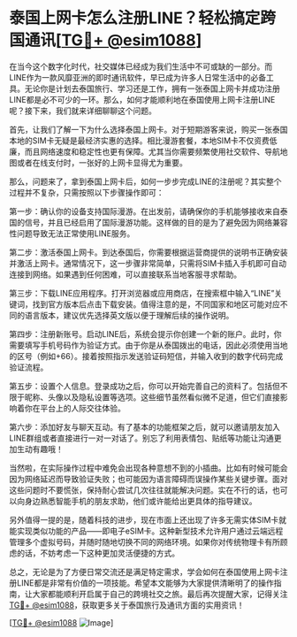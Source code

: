 # 泰国上网卡怎么注册LINE？轻松搞定跨国通讯[[TG💪+ @esim1088](https://t.me/s/esim1088)]

在当今这个数字化时代，社交媒体已经成为我们生活中不可或缺的一部分。而LINE作为一款风靡亚洲的即时通讯软件，早已成为许多人日常生活中的必备工具。无论你是计划去泰国旅行、学习还是工作，拥有一张泰国上网卡并成功注册LINE都是必不可少的一环。那么，如何才能顺利地在泰国使用上网卡注册LINE呢？接下来，我们就来详细聊聊这个问题。

首先，让我们了解一下为什么选择泰国上网卡。对于短期游客来说，购买一张泰国本地的SIM卡无疑是最经济实惠的选择。相比漫游套餐，本地SIM卡不仅资费低廉，而且网络速度和稳定性也更有保障。尤其当你需要频繁使用社交软件、导航地图或者在线支付时，一张好的上网卡显得尤为重要。

那么，问题来了，拿到泰国上网卡后，如何一步步完成LINE的注册呢？其实整个过程并不复杂，只需按照以下步骤操作即可：

第一步：确认你的设备支持国际漫游。在出发前，请确保你的手机能够接收来自泰国的信号，并且已经启用了国际漫游功能。这样做的目的是为了避免因为网络兼容性问题导致无法正常使用LINE服务。

第二步：激活泰国上网卡。到达泰国后，你需要根据运营商提供的说明书正确安装并激活上网卡。通常情况下，这一步骤非常简单，只需将SIM卡插入手机即可自动连接到网络。如果遇到任何困难，可以直接联系当地客服寻求帮助。

第三步：下载LINE应用程序。打开浏览器或应用商店，在搜索框中输入“LINE”关键词，找到官方版本后点击下载安装。值得注意的是，不同国家和地区可能对应不同的语言版本，建议优先选择英文版以便于理解后续的操作说明。

第四步：注册新账号。启动LINE后，系统会提示你创建一个新的账户。此时，你需要填写手机号码作为验证方式。由于你是从泰国拨出的电话，因此必须使用当地的区号（例如+66）。接着按照指示发送验证码短信，并输入收到的数字代码完成验证流程。

第五步：设置个人信息。登录成功之后，你可以开始完善自己的资料了。包括但不限于昵称、头像以及隐私设置等选项。这些细节虽然看似微不足道，但它们直接影响着你在平台上的人际交往体验。

第六步：添加好友与聊天互动。有了基本的功能框架之后，就可以邀请朋友加入LINE群组或者直接进行一对一对话了。别忘了利用表情包、贴纸等功能让沟通更加生动有趣哦！

当然啦，在实际操作过程中难免会出现各种意想不到的小插曲。比如有时候可能会因为网络延迟而导致验证失败；也可能因为语言障碍而误操作某些关键步骤。面对这些问题时不要慌张，保持耐心尝试几次往往就能解决问题。实在不行的话，也可以向身边熟悉智能手机的朋友求助，他们或许能给出更具体的指导建议。

另外值得一提的是，随着科技的进步，现在市面上还出现了许多无需实体SIM卡就能实现类似功能的产品——即电子eSIM卡。这种新型技术允许用户通过云端远程管理多个虚拟号码，并随时随地切换不同的网络环境。如果你对传统物理卡有所顾虑的话，不妨考虑一下这种更加灵活便捷的方式。

总之，无论是为了方便日常交流还是满足特定需求，学会如何在泰国使用上网卡注册LINE都是非常有价值的一项技能。希望本文能够为大家提供清晰明了的操作指南，让大家都能顺利开启属于自己的跨境社交之旅。最后再次提醒大家，记得关注[TG💪+ @esim1088](https://t.me/s/esim1088)，获取更多关于泰国旅行及通讯方面的实用资讯！

[[TG💪+ @esim1088](https://t.me/s/esim1088) ![Image](https://i.postimg.cc/4NQfJmqS/Snipaste-2025-05-13-00-14-12.png)]
